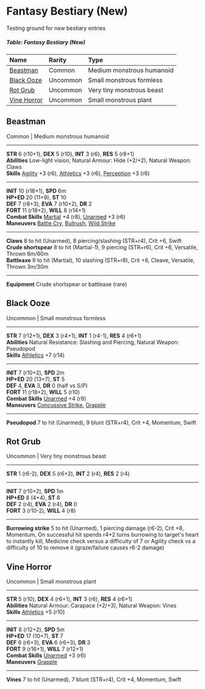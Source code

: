 # Fantasy Bestiary (New)

Testing ground for new bestiary entries

##### Table: Fantasy Bestiary (New)
| Name | Rarity | Type |
|:-|:-|:-|
| [Beastman](#beastman) | Common | Medium monstrous humanoid |
| [Black Ooze](#black-ooze) | Uncommon | Small monstrous formless |
| [Rot Grub](#rot-grub) | Uncommon | Very tiny monstrous beast |
| [Vine Horror](#vine-horror) | Uncommon | Small monstrous plant |

## Beastman

Common | Medium monstrous humanoid

---

**STR** 6 (r10+1), **DEX** 5 (r10), **INT** 3 (r6), **RES** 5 (r8+1)  
**Abilities** Low-light vision, Natural Armour: Hide (+2/+2), Natural Weapon: Claws  
**Skills** [Agility](/Basic/PHB.md#agility-dex) +3 (r6), [Athletics](/Basic/PHB.md#athletics-str) +3 (r6), [Perception](/Basic/PHB.md#perception-dex) +3 (r6)

---

**INIT** 10 (r18+1), **SPD** 6m  
**HP+ED** 20 (11+9), **ST** 10  
**DEF** 7 (r8+3), **EVA** 7 (r10+2), **DR** 2  
**FORT** 11 (r18+2), **WILL** 8 (r14+1)  
**Combat Skills** [Martial](/Basic/PHB.md#martial-dex) +4 (r8), [Unarmed](/Basic/PHB.md#unarmed-dex) +3 (r6)  
**Maneuvers** [Battle Cry](/Basic/Maneuvers.md#battle-cry), [Bullrush](/Basic/Maneuvers.md#bullrush), [Wild Strike](/Basic/Maneuvers.md#wild-strike)

---

**Claws** 8 to hit (Unarmed), 8 piercing/slashing (STR+r4), Crit +6, Swift  
**Crude shortspear** 8 to hit (Martial-1), 9 piercing (STR+r6), Crit +6, Versatile, Thrown 6m/60m  
**Battleaxe** 9 to hit (Martial), 10 slashing (STR+r8), Crit +6, Cleave, Versatile, Thrown 3m/30m

---

**Equipment** Crude shortspear or battleaxe (rare)

## Black Ooze

Uncommon | Small monstrous formless

---

**STR** 7 (r12+1), **DEX** 3 (r4+1), **INT** 1 (r4-1), **RES** 4 (r6+1)  
**Abilities** Natural Resistance: Slashing and Piercing, Natural Weapon: Pseudopod  
**Skills** [Athletics](/Basic/PHB.md#athletics-str) +7 (r14)

---

**INIT** 7 (r10+2), **SPD** 2m  
**HP+ED** 20 (13+7), **ST** 5  
**DEF** 4, **EVA** 3, **DR** 0 (half vs S/P)  
**FORT** 11 (r18+2), **WILL** 5 (r10)  
**Combat Skills** [Unarmed](/Basic/PHB.md#unarmed-dex) +4 (r8)  
**Maneuvers** [Concussive Strike](/Basic/Maneuvers.md#concussive-strike), [Grapple](/Basic/Maneuvers.md#grapple)

---

**Pseudopod** 7 to hit (Unarmed), 9 blunt (STR+r4), Crit +4, Momentum, Swift

## Rot Grub

Uncommon | Very tiny monstrous beast

---

**STR** 1 (r6-2), **DEX** 5 (r6+2), **INT** 2 (r4), **RES** 2 (r4)

---

**INIT** 7 (r10+2), **SPD** 1m  
**HP+ED** 8 (4+4), **ST** 8  
**DEF** 2 (r4), **EVA** 2 (r4), **DR** 0  
**FORT** 3 (r10-2), **WILL** 4 (r8)

---

**Burrowing strike** 5 to hit (Unarmed), 1 piercing damage (r6-2), Crit +8, Momentum, On successful hit spends r4+2 turns burrowing to target's heart to instantly kill, Medicine check versus a difficulty of 7 or Agility check vs a difficulty of 10 to remove it (graze/failure causes r6-2 damage)

## Vine Horror

Uncommon | Small monstrous plant

---

**STR** 5 (r10), **DEX** 4 (r6+1), **INT** 3 (r6), **RES** 4 (r6+1)  
**Abilities** Natural Armour: Carapace (+2/+3), Natural Weapon: Vines  
**Skills** [Athletics](/Basic/PHB.md#athletics-str) +5 (r10)

---

**INIT** 8 (r12+2), **SPD** 5m  
**HP+ED** 17 (10+7), **ST** 7  
**DEF** 6 (r6+3), **EVA** 6 (r6+3), **DR** 3  
**FORT** 9 (r16+1), **WILL** 7 (r12+1)  
**Combat Skills** [Unarmed](/Basic/PHB.md#unarmed-dex) +3 (r6)  
**Maneuvers** [Grapple](/Basic/Maneuvers.md#grapple)

---

**Vines** 7 to hit (Unarmed), 7 blunt (STR+r4), Crit +4, Momentum, Swift